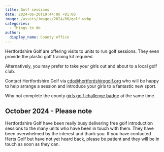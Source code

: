 ```yaml
---
title: Golf sessions
date: 2024-06-20T19:44:00 +01:00
image: /assets/images/2024/06/golf.webp
categories:
  - Things to do
author:
  display_name: County office
---
```

Hertfordshire Golf are offering visits to units to run golf sessions. They even provide the plastic golf training kit required.

Alternatively, you may prefer to take your girls out and about to a local golf club.

Contact Hertfordshire Golf via <cdo@hertfordshiregolf.org> who will be happy to help arrange a session and introduce your girls to a fantastic new sport.

Why not complete the county [girls golf challenge badge](/get-involved/challenge-badges/#girls-golf-challenge-badge) at the same time.

## October 2024 - Please note

Hertfordshire Golf have been really busy delivering free golf introduction sessions to the many units who have been in touch with them.  They have been overwhelmed by the interest and thank you.  If you have contacted Herts Golf but have not yet heard back, please be patient and they will be in touch as soon as they can.
